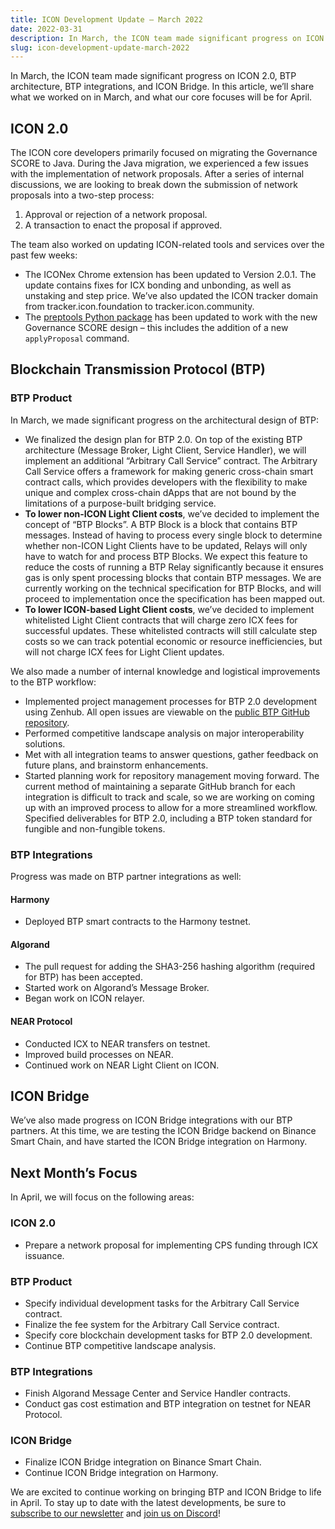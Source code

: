 ```yaml
---
title: ICON Development Update – March 2022
date: 2022-03-31
description: In March, the ICON team made significant progress on ICON 2.0, BTP architecture, BTP integrations, and ICON Bridge.
slug: icon-development-update-march-2022
---
```


In March, the ICON team made significant progress on ICON 2.0, BTP architecture, BTP integrations, and ICON Bridge. In this article, we’ll share what we worked on in March, and what our core focuses will be for April.

## ICON 2.0

The ICON core developers primarily focused on migrating the Governance SCORE to Java. During the Java migration, we experienced a few issues with the implementation of network proposals. After a series of internal discussions, we are looking to break down the submission of network proposals into a two-step process:

1. Approval or rejection of a network proposal.
2. A transaction to enact the proposal if approved.

The team also worked on updating ICON-related tools and services over the past few weeks:

* The ICONex Chrome extension has been updated to Version 2.0.1. The update contains fixes for ICX bonding and unbonding, as well as unstaking and step price. We’ve also updated the ICON tracker domain from tracker.icon.foundation to tracker.icon.community.
* The [preptools Python package](https://pypi.org/project/preptools/) has been updated to work with the new Governance SCORE design – this includes the addition of a new `applyProposal` command.

## Blockchain Transmission Protocol (BTP)

### BTP Product

In March, we made significant progress on the architectural design of BTP:

* We finalized the design plan for BTP 2.0. On top of the existing BTP architecture (Message Broker, Light Client, Service Handler), we will implement an additional “Arbitrary Call Service” contract. The Arbitrary Call Service offers a framework for making generic cross-chain smart contract calls, which provides developers with the flexibility to make unique and complex cross-chain dApps that are not bound by the limitations of a purpose-built bridging service.
* **To lower non-ICON Light Client costs**, we’ve decided to implement the concept of “BTP Blocks”. A BTP Block is a block that contains BTP messages. Instead of having to process every single block to determine whether non-ICON Light Clients have to be updated, Relays will only have to watch for and process BTP Blocks. We expect this feature to reduce the costs of running a BTP Relay significantly because it ensures gas is only spent processing blocks that contain BTP messages. We are currently working on the technical specification for BTP Blocks, and will proceed to implementation once the specification has been mapped out.
* **To lower ICON-based Light Client costs**, we’ve decided to implement whitelisted Light Client contracts that will charge zero ICX fees for successful updates. These whitelisted contracts will still calculate step costs so we can track potential economic or resource inefficiencies, but will not charge ICX fees for Light Client updates.

We also made a number of internal knowledge and logistical improvements to the BTP workflow:

* Implemented project management processes for BTP 2.0 development using Zenhub. All open issues are viewable on the [public BTP GitHub repository](https://github.com/icon-project/btp/issues).
* Performed competitive landscape analysis on major interoperability solutions.
* Met with all integration teams to answer questions, gather feedback on future plans, and brainstorm enhancements.
* Started planning work for repository management moving forward. The current method of maintaining a separate GitHub branch for each integration is difficult to track and scale, so we are working on coming up with an improved process to allow for a more streamlined workflow.
Specified deliverables for BTP 2.0, including a BTP token standard for fungible and non-fungible tokens.

### BTP Integrations

Progress was made on BTP partner integrations as well:

#### Harmony

* Deployed BTP smart contracts to the Harmony testnet.

#### Algorand

* The pull request for adding the SHA3-256 hashing algorithm (required for BTP) has been accepted.
* Started work on Algorand’s Message Broker.
* Began work on ICON relayer.

#### NEAR Protocol

* Conducted ICX to NEAR transfers on testnet.
* Improved build processes on NEAR.
* Continued work on NEAR Light Client on ICON.

## ICON Bridge

We’ve also made progress on ICON Bridge integrations with our BTP partners. At this time, we are testing the ICON Bridge backend on Binance Smart Chain, and have started the ICON Bridge integration on Harmony.

## Next Month’s Focus
In April, we will focus on the following areas:

### ICON 2.0

* Prepare a network proposal for implementing CPS funding through ICX issuance.

### BTP Product

* Specify individual development tasks for the Arbitrary Call Service contract.
* Finalize the fee system for the Arbitrary Call Service contract.
* Specify core blockchain development tasks for BTP 2.0 development.
* Continue BTP competitive landscape analysis.

### BTP Integrations

* Finish Algorand Message Center and Service Handler contracts.
* Conduct gas cost estimation and BTP integration on testnet for NEAR Protocol.

### ICON Bridge

* Finalize ICON Bridge integration on Binance Smart Chain.
* Continue ICON Bridge integration on Harmony.

We are excited to continue working on bringing BTP and ICON Bridge to life in April. To stay up to date with the latest developments, be sure to [subscribe to our newsletter](https://foundation.us15.list-manage.com/subscribe?u=d8b1e5594bd92c54dc0c7141c&id=fbc02bbf32) and [join us on Discord](https://discord.com/invite/7a75Hf3cFm)!


